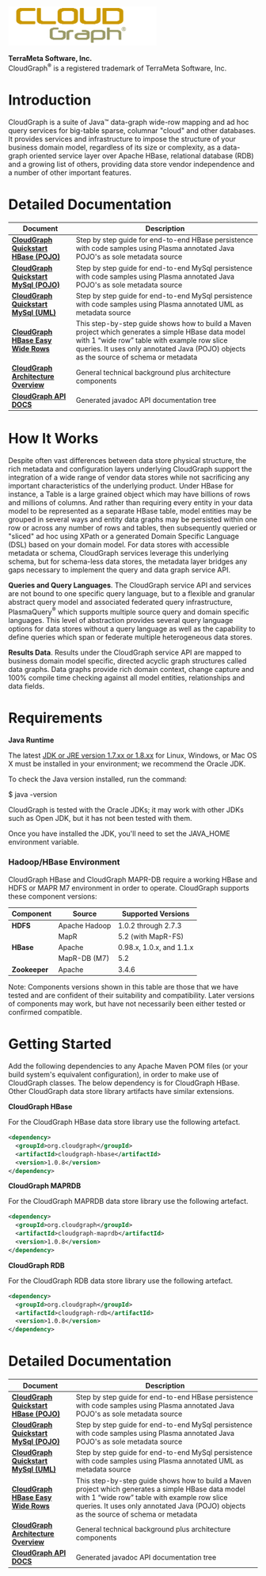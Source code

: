 
<img src="images/media/image2.png" alt="http://cloudgraph.org/images/text_logo_stack.png;jsessionid=040E7D42488825E3DBDF3B6888B3EED7" width="299" height="79" />

**TerraMeta Software, Inc.**  
CloudGraph<sup>®</sup> is a registered
trademark of TerraMeta Software, Inc.

**Introduction**
================

<span id="_Toc135028943" class="anchor"></span>

CloudGraph is a suite of Java™ data-graph wide-row mapping and ad hoc query services for big-table sparse, columnar "cloud" and other databases. It provides services and infrastructure to impose the structure of your business domain model, regardless of its size or complexity, as a data-graph oriented service layer over Apache HBase, relational database (RDB) and a growing list of others, providing data store vendor independence and a number of other important features.

**Detailed Documentation**
==========================

| **Document** | **Description** |
|  ----------------------------- | ----------------------------- |
| [**CloudGraph Quickstart HBase (POJO)**](http://cloudgraph.github.io/cloudgraph/quickstart/CloudGraph-Quickstart-HBase-Pojo) | Step by step guide for end-to-end HBase persistence with code samples using Plasma annotated Java POJO's as sole metadata source |
| [**CloudGraph Quickstart MySql (POJO)**](http://cloudgraph.github.io/cloudgraph/quickstart/CloudGraph-Quickstart-MySql-Pojo) | Step by step guide for end-to-end MySql persistence with code samples using Plasma annotated Java POJO's as sole metadata source |
| [**CloudGraph Quickstart MySql (UML)**](http://cloudgraph.github.io/cloudgraph/quickstart/CloudGraph-Quickstart-MySql-UML) | Step by step guide for end-to-end MySql persistence with code samples using Plasma annotated UML as metadata source |
| [**CloudGraph HBase Easy Wide Rows**](http://cloudgraph.github.io/cloudgraph/quickstart/CloudGraph-HBase-Easy-Wide-Rows) | This step-by-step guide shows how to build a Maven project which generates a simple HBase data model with 1 “wide row” table with example row slice queries. It uses only annotated Java (POJO) objects as the source of schema or metadata |
| [**CloudGraph Architecture Overview**](http://cloudgraph.github.io/cloudgraph/arch_overview/CloudGraph-Architecture-Overview) | General technical background plus architecture components |
| [**CloudGraph API DOCS**](http://cloudgraph.github.io/cloudgraph/apidocs/index.html)                                          | Generated javadoc API documentation tree |

**How It Works**
================

Despite often vast differences between data store physical structure, the rich metadata and configuration layers underlying CloudGraph support the integration of a wide range of vendor data stores while not sacrificing any important characteristics of the underlying product. Under HBase for instance, a Table is a large grained object which may have billions of rows and millions of columns. And rather than requiring every entity in your data model to be represented as a separate HBase table, model entities may be grouped in several ways and entity data graphs may be persisted within one row or across any number of rows and tables, then subsequently queried or "sliced" ad hoc using XPath or a generated Domain Specific Language (DSL) based on your domain model. For data stores with accessible metadata or schema, CloudGraph services leverage this underlying schema, but for schema-less data stores, the metadata layer bridges any gaps necessary to implement the query and data graph service API.

**Queries and Query Languages**. The CloudGraph service API and services are not bound to one specific query language, but to a flexible and granular abstract query model and associated federated query infrastructure, PlasmaQuery<sup>®</sup> which supports multiple source query and domain specific languages. This level of abstraction provides several query language options for data stores without a query language as well as the capability to define queries which span or federate multiple heterogeneous data stores.

**Results Data**. Results under the CloudGraph service API are mapped to business domain model specific, directed acyclic graph structures called data graphs. Data graphs provide rich domain context, change capture and 100% compile time checking against all model entities, relationships and data fields.

**Requirements**
================

**Java Runtime**

The latest [JDK or JRE version 1.7.xx or 1.8.xx](http://www.java.com/en/download/manual.jsp) for Linux, Windows, or Mac OS X must be installed in your environment; we recommend the Oracle JDK.

To check the Java version installed, run the command:

$ java -version

CloudGraph is tested with the Oracle JDKs; it may work with other JDKs such as Open JDK, but it has not been tested with them.

Once you have installed the JDK, you'll need to set the JAVA\_HOME environment variable.

### **Hadoop/HBase Environment**

CloudGraph HBase and CloudGraph MAPR-DB require a working HBase and HDFS or MAPR M7 environment in order to operate. CloudGraph supports these component versions:

| **Component** | **Source**    | **Supported Versions**   |
|---------------|---------------|--------------------------|
| **HDFS**      | Apache Hadoop | 1.0.2 through 2.7.3      |
|               | MapR          | 5.2 (with MapR-FS)       |
| **HBase**     | Apache        | 0.98.x, 1.0.x, and 1.1.x |
|               | MapR-DB (M7)  | 5.2                      |
| **Zookeeper** | Apache        | 3.4.6                    |

Note: Components versions shown in this table are those that we have tested and are confident of their suitability and compatibility. Later versions of components may work, but have not necessarily been either tested or confirmed compatible.

**Getting Started**
===================

Add the following dependencies to any Apache Maven POM files (or your build system's equivalent configuration), in order to make use of CloudGraph classes. The below dependency is for CloudGraph HBase. Other CloudGraph data store library artifacts have similar extensions.

**CloudGraph HBase**

For the CloudGraph HBase data store library use the following artefact.

```xml
<dependency>
  <groupId>org.cloudgraph</groupId>
  <artifactId>cloudgraph-hbase</artifactId>
  <version>1.0.8</version>
</dependency>
```

**CloudGraph MAPRDB**

For the CloudGraph MAPRDB data store library use the following artefact.

```xml
<dependency>
  <groupId>org.cloudgraph</groupId>
  <artifactId>cloudgraph-maprdb</artifactId>
  <version>1.0.8</version>
</dependency>
```

**CloudGraph RDB**

For the CloudGraph RDB data store library use the following artefact.

```xml
<dependency>
  <groupId>org.cloudgraph</groupId>
  <artifactId>cloudgraph-rdb</artifactId>
  <version>1.0.8</version>
</dependency>
```

**Detailed Documentation**
==========================

| **Document** | **Description** |
|  --------------------- | --------------------- |
| [**CloudGraph Quickstart HBase (POJO)**](http://cloudgraph.github.io/cloudgraph/quickstart/CloudGraph-Quickstart-HBase-Pojo) | Step by step guide for end-to-end HBase persistence with code samples using Plasma annotated Java POJO's as sole metadata source |
| [**CloudGraph Quickstart MySql (POJO)**](http://cloudgraph.github.io/cloudgraph/quickstart/CloudGraph-Quickstart-MySql-Pojo) | Step by step guide for end-to-end MySql persistence with code samples using Plasma annotated Java POJO's as sole metadata source |
| [**CloudGraph Quickstart MySql (UML)**](http://cloudgraph.github.io/cloudgraph/quickstart/CloudGraph-Quickstart-MySql-UML) | Step by step guide for end-to-end MySql persistence with code samples using Plasma annotated UML as metadata source |
| [**CloudGraph HBase Easy Wide Rows**](http://cloudgraph.github.io/cloudgraph/quickstart/CloudGraph-HBase-Easy-Wide-Rows) | This step-by-step guide shows how to build a Maven project which generates a simple HBase data model with 1 “wide row” table with example row slice queries. It uses only annotated Java (POJO) objects as the source of schema or metadata |
| [**CloudGraph Architecture Overview**](http://cloudgraph.github.io/cloudgraph/arch_overview/CloudGraph-Architecture-Overview) | General technical background plus architecture components |
| [**CloudGraph API DOCS**](http://cloudgraph.github.io/cloudgraph/apidocs/index.html)                                          | Generated javadoc API documentation tree |


